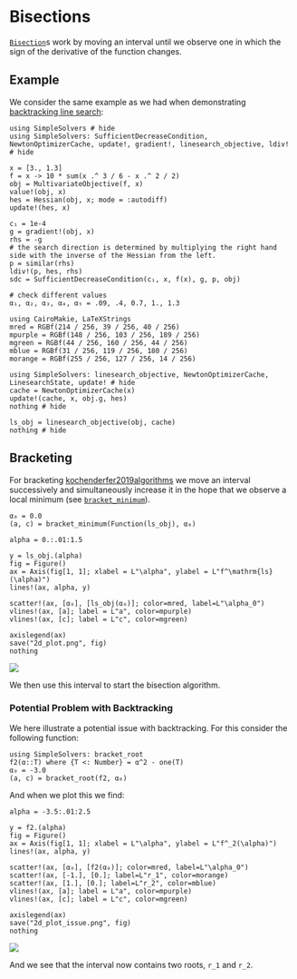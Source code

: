 # Bisections

[`Bisection`](@ref)s work by moving an interval until we observe one in which the sign of the derivative of the function changes. 

## Example

We consider the same example as we had when demonstrating [backtracking line search](@ref "Backtracking Line Search for a Line Search Objective"):

```@setup bisection
using SimpleSolvers # hide
using SimpleSolvers: SufficientDecreaseCondition, NewtonOptimizerCache, update!, gradient!, linesearch_objective, ldiv! # hide

x = [3., 1.3]
f = x -> 10 * sum(x .^ 3 / 6 - x .^ 2 / 2)
obj = MultivariateObjective(f, x)
value!(obj, x)
hes = Hessian(obj, x; mode = :autodiff)
update!(hes, x)

c₁ = 1e-4
g = gradient!(obj, x)
rhs = -g
# the search direction is determined by multiplying the right hand side with the inverse of the Hessian from the left.
p = similar(rhs)
ldiv!(p, hes, rhs)
sdc = SufficientDecreaseCondition(c₁, x, f(x), g, p, obj)

# check different values
α₁, α₂, α₃, α₄, α₅ = .09, .4, 0.7, 1., 1.3

using CairoMakie, LaTeXStrings
mred = RGBf(214 / 256, 39 / 256, 40 / 256)
mpurple = RGBf(148 / 256, 103 / 256, 189 / 256)
mgreen = RGBf(44 / 256, 160 / 256, 44 / 256)
mblue = RGBf(31 / 256, 119 / 256, 180 / 256)
morange = RGBf(255 / 256, 127 / 256, 14 / 256)

using SimpleSolvers: linesearch_objective, NewtonOptimizerCache, LinesearchState, update! # hide
cache = NewtonOptimizerCache(x)
update!(cache, x, obj.g, hes)
nothing # hide
```

```@example bisection
ls_obj = linesearch_objective(obj, cache)
nothing # hide
```

## Bracketing

For bracketing [kochenderfer2019algorithms](@cite) we move an interval successively and simultaneously increase it in the hope that we observe a local minimum (see [`bracket_minimum`](@ref)).

```@example bisection
α₀ = 0.0
(a, c) = bracket_minimum(Function(ls_obj), α₀)
```

```@setup bisection
alpha = 0.:.01:1.5

y = ls_obj.(alpha)
fig = Figure()
ax = Axis(fig[1, 1]; xlabel = L"\alpha", ylabel = L"f^\mathrm{ls}(\alpha)")
lines!(ax, alpha, y)

scatter!(ax, [α₀], [ls_obj(α₀)]; color=mred, label=L"\alpha_0")
vlines!(ax, [a]; label = L"a", color=mpurple)
vlines!(ax, [c]; label = L"c", color=mgreen)

axislegend(ax)
save("2d_plot.png", fig)
nothing
```

![](2d_plot.png)

We then use this interval to start the bisection algorithm.

### Potential Problem with Backtracking

We here illustrate a potential issue with backtracking. For this consider the following function:

```@example bisection
using SimpleSolvers: bracket_root
f2(α::T) where {T <: Number} = α^2 - one(T)
α₀ = -3.0
(a, c) = bracket_root(f2, α₀)
```

And when we plot this we find:

```@setup bisection
alpha = -3.5:.01:2.5

y = f2.(alpha)
fig = Figure()
ax = Axis(fig[1, 1]; xlabel = L"\alpha", ylabel = L"f^_2(\alpha)")
lines!(ax, alpha, y)

scatter!(ax, [α₀], [f2(α₀)]; color=mred, label=L"\alpha_0")
scatter!(ax, [-1.], [0.]; label=L"r_1", color=morange)
scatter!(ax, [1.], [0.]; label=L"r_2", color=mblue)
vlines!(ax, [a]; label = L"a", color=mpurple)
vlines!(ax, [c]; label = L"c", color=mgreen)

axislegend(ax)
save("2d_plot_issue.png", fig)
nothing
```

![](2d_plot_issue.png)

And we see that the interval now contains two roots, ``r_1`` and ``r_2``.